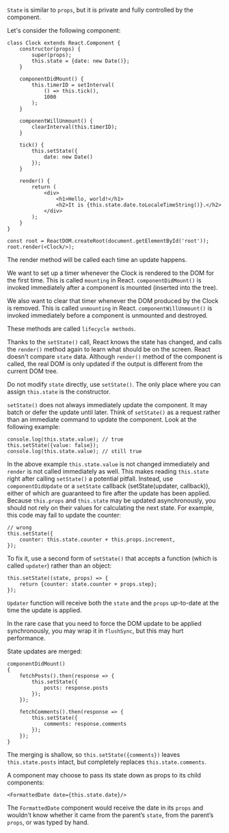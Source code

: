 `State` is similar to `props`, but it is private and fully controlled by the component.

Let's consider the following component:

```tsx
class Clock extends React.Component {
    constructor(props) {
        super(props);
        this.state = {date: new Date()};
    }

    componentDidMount() {
        this.timerID = setInterval(
            () => this.tick(),
            1000
        );
    }

    componentWillUnmount() {
        clearInterval(this.timerID);
    }

    tick() {
        this.setState({
            date: new Date()
        });
    }

    render() {
        return (
            <div>
                <h1>Hello, world!</h1>
                <h2>It is {this.state.date.toLocaleTimeString()}.</h2>
            </div>
        );
    }
}

const root = ReactDOM.createRoot(document.getElementById('root'));
root.render(<Clock/>);

```

The render method will be called each time an update happens.

We want to set up a timer whenever the Clock is rendered to the DOM for the first time. This is called `mounting` in
React. `componentDidMount()` is invoked immediately after a component is mounted (inserted into the tree).

We also want to clear that timer whenever the DOM produced by the Clock is removed. This is called `unmounting` in
React. `componentWillUnmount()` is invoked immediately before a component is unmounted and destroyed.

These methods are called `lifecycle methods`.

Thanks to the `setState()` call, React knows the state has changed, and calls the `render()` method again to learn what
should be on the screen. React doesn't compare `state` data. Although `render()` method of the component is called, the
real DOM is only updated if the output is different from the current DOM tree.

Do not modify `state` directly, use `setState()`. The only place where you can assign `this.state` is the constructor.

`setState()` does not always immediately update the component. It may batch or defer the update until later. Think of
`setState()` as a request rather than an immediate command to update the component. Look at the following example:

```tsx
console.log(this.state.value); // true
this.setState({value: false});
console.log(this.state.value); // still true
```

In the above example `this.state.value` is not changed immediately and `render` is not called immediately as well. This
makes reading `this.state` right after calling `setState()` a potential pitfall. Instead, use `componentDidUpdate`
or a `setState` callback (setState(updater, callback)), either of which are guaranteed to fire after the update has been
applied. Because `this.props` and `this.state` may be updated asynchronously, you should not rely on their values for
calculating the next state. For example, this code may fail to update the counter:

```tsx
// wrong
this.setState({
    counter: this.state.counter + this.props.increment,
});
```

To fix it, use a second form of `setState()` that accepts a function (which is called `updater`) rather than an object:

```tsx
this.setState((state, props) => {
    return {counter: state.counter + props.step};
});
```

`Updater` function will receive both the `state` and the `props` up-to-date at the time the update is applied.

In the rare case that you need to force the DOM update to be applied synchronously, you may wrap it in `flushSync`, but
this may hurt performance.

State updates are merged:

```tsx
componentDidMount()
{
    fetchPosts().then(response => {
        this.setState({
            posts: response.posts
        });
    });

    fetchComments().then(response => {
        this.setState({
            comments: response.comments
        });
    });
}
```

The merging is shallow, so `this.setState({comments})` leaves `this.state.posts` intact, but completely replaces
`this.state.comments`.

A component may choose to pass its state down as props to its child components:

```tsx
<FormattedDate date={this.state.date}/>
```

The `FormattedDate` component would receive the date in its `props` and wouldn’t know whether it came from the parent’s
`state`, from the parent’s `props`, or was typed by hand.

